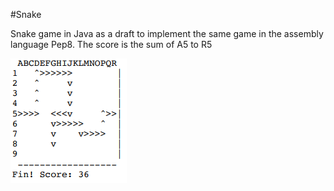 #Snake

Snake game in Java as a draft to implement the same game in the assembly language Pep8.
The score is the sum of A5 to R5 

![Snake execution](./img/Snake.png)
 